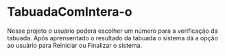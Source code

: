 # TabuadaComIntera-o
Nesse projeto o usuário poderá escolher um número para a verificação da tabuada. Após aprensentado o resultado da tabuada o sistema dá a opção ao usuário para Reiniciar ou Finalizar o sistema.
